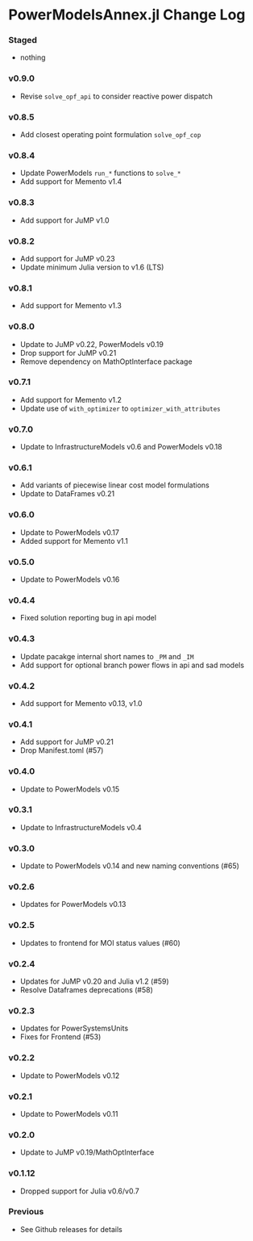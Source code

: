 PowerModelsAnnex.jl Change Log
==============================

### Staged
- nothing

### v0.9.0
- Revise `solve_opf_api` to consider reactive power dispatch

### v0.8.5
- Add closest operating point formulation `solve_opf_cop`

### v0.8.4
- Update PowerModels `run_*` functions to `solve_*`
- Add support for Memento v1.4

### v0.8.3
- Add support for JuMP v1.0

### v0.8.2
- Add support for JuMP v0.23
- Update minimum Julia version to v1.6 (LTS)

### v0.8.1
- Add support for Memento v1.3

### v0.8.0
- Update to JuMP v0.22, PowerModels v0.19
- Drop support for JuMP v0.21
- Remove dependency on MathOptInterface package

### v0.7.1
- Add support for Memento v1.2
- Update use of `with_optimizer` to `optimizer_with_attributes`

### v0.7.0
- Update to InfrastructureModels v0.6 and PowerModels v0.18

### v0.6.1
- Add variants of piecewise linear cost model formulations
- Update to DataFrames v0.21

### v0.6.0
- Update to PowerModels v0.17
- Added support for Memento v1.1

### v0.5.0
- Update to PowerModels v0.16

### v0.4.4
- Fixed solution reporting bug in api model

### v0.4.3
- Update pacakge internal short names to `_PM` and `_IM`
- Add support for optional branch power flows in api and sad models

### v0.4.2
- Add support for Memento v0.13, v1.0

### v0.4.1
- Add support for JuMP v0.21
- Drop Manifest.toml (#57)

### v0.4.0
- Update to PowerModels v0.15

### v0.3.1
- Update to InfrastructureModels v0.4

### v0.3.0
- Update to PowerModels v0.14 and new naming conventions (#65)

### v0.2.6
- Updates for PowerModels v0.13

### v0.2.5
- Updates to frontend for MOI status values (#60)

### v0.2.4
- Updates for JuMP v0.20 and Julia v1.2 (#59)
- Resolve Dataframes deprecations (#58)

### v0.2.3
- Updates for PowerSystemsUnits
- Fixes for Frontend (#53)

### v0.2.2
- Update to PowerModels v0.12

### v0.2.1
- Update to PowerModels v0.11

### v0.2.0
- Update to JuMP v0.19/MathOptInterface

### v0.1.12
- Dropped support for Julia v0.6/v0.7

### Previous
- See Github releases for details
